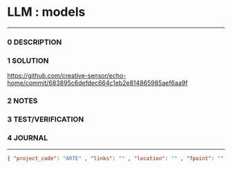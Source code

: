 # LLM : models
--------------------------------
### 0 DESCRIPTION


### 1 SOLUTION

https://github.com/creative-sensor/echo-home/commit/683895c6defdec664c1eb2e814865985aef6aa9f

### 2 NOTES


### 3 TEST/VERIFICATION


### 4 JOURNAL



--------------------------------
```json
{ "project_code": "ARTE" , "links": "" , "location": "" , "fpoint": "" }
```

